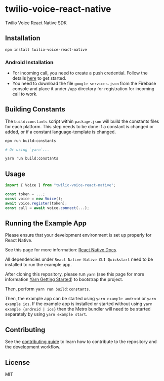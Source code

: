 # twilio-voice-react-native

Twilio Voice React Native SDK

## Installation

```sh
npm install twilio-voice-react-native
```

### Android Installation

* For incoming call, you need to create a push credential. Follow the details [here](https://github.com/twilio/voice-quickstart-android/blob/master/Docs/manage-push-credentials.md) to get started.
* You need to download the file `google-services.json` from the Firebase console and place it under `/app` directory for registration for incoming call to work.

## Building Constants

The `build:constants` script within `package.json` will build the constants files for each platform.
This step needs to be done if a constant is changed or added, or if a constant language-template is changed.

```sh
npm run build:constants

# Or using `yarn`...

yarn run build:constants
```

## Usage

```js
import { Voice } from "twilio-voice-react-native";

const token = ...;
const voice = new Voice();
await voice.register(token);
const call = await voice.connect(...);
```

## Running the Example App

Please ensure that your development environment is set up properly for React Native.

See this page for more information: [React Native Docs](https://reactnative.dev/docs/0.63/environment-setup).

All dependencies under `React Native Native CLI Quickstart` need to be installed to run the example app.

After cloning this repository, please run `yarn` (see this page for more information [Yarn Getting Started](https://yarnpkg.com/getting-started)) to bootstrap the project.

Then, perform `yarn run build:constants`.

Then, the example app can be started using `yarn example android` or `yarn example ios`. If the example app is installed or started without using `yarn example {android | ios}` then the Metro bundler will need to be started separately by using `yarn example start`.

## Contributing

See the [contributing guide](CONTRIBUTING.md) to learn how to contribute to the repository and the development workflow.

## License

MIT
